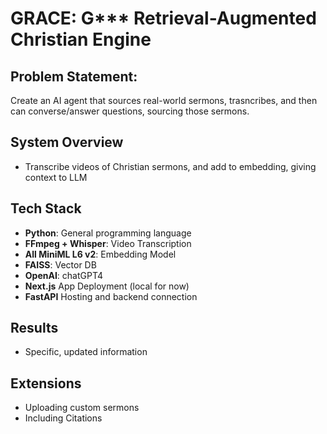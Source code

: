 # GRACE: G*** Retrieval-Augmented Christian Engine

## Problem Statement:
Create an AI agent that sources real-world sermons, trasncribes, and then can converse/answer questions, sourcing those sermons.

## System Overview
- Transcribe videos of Christian sermons, and add to embedding, giving context to LLM

## Tech Stack
- **Python**: General programming language
- **FFmpeg + Whisper**: Video Transcription
- **All MiniML L6 v2**: Embedding Model
- **FAISS**: Vector DB
- **OpenAI**: chatGPT4
- **Next.js** App Deployment (local for now)
- **FastAPI** Hosting and backend connection

## Results
- Specific, updated information

## Extensions
- Uploading custom sermons
- Including Citations
